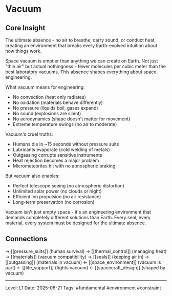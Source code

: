 # Vacuum

## Core Insight
The ultimate absence - no air to breathe, carry sound, or conduct heat, creating an environment that breaks every Earth-evolved intuition about how things work.

Space vacuum is emptier than anything we can create on Earth. Not just "thin air" but actual nothingness - fewer molecules per cubic meter than the best laboratory vacuums. This absence shapes everything about space engineering.

What vacuum means for engineering:
- No convection (heat only radiates)
- No oxidation (materials behave differently)
- No pressure (liquids boil, gases expand)
- No sound (explosions are silent)
- No aerodynamics (shape doesn't matter for movement)
- Extreme temperature swings (no air to moderate)

Vacuum's cruel truths:
- Humans die in ~15 seconds without pressure suits
- Lubricants evaporate (cold welding of metals)
- Outgassing corrupts sensitive instruments
- Heat rejection becomes a major problem
- Micrometeorites hit with no atmospheric braking

But vacuum also enables:
- Perfect telescope seeing (no atmospheric distortion)
- Unlimited solar power (no clouds or night)
- Efficient ion propulsion (no air resistance)
- Long-term preservation (no corrosion)

Vacuum isn't just empty space - it's an engineering environment that demands completely different solutions than Earth. Every seal, every material, every system must be designed for the ultimate absence.

## Connections
→ [[pressure_suits]] (human survival)
→ [[thermal_control]] (managing heat)
→ [[materials]] (vacuum compatibility)
→ [[seals]] (keeping air in)
→ [[outgassing]] (materials in vacuum)
← [[space_environment]] (vacuum is part)
← [[life_support]] (fights vacuum)
← [[spacecraft_design]] (shaped by vacuum)

---
Level: L1
Date: 2025-06-21
Tags: #fundamental #environment #constraint